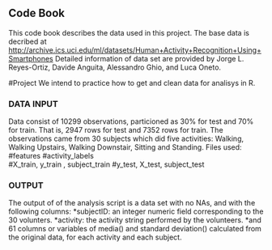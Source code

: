 ## Code Book


This code book describes the data used in this project.
The base data is decribed at http://archive.ics.uci.edu/ml/datasets/Human+Activity+Recognition+Using+Smartphones
Detailed information of data set are provided by Jorge L. Reyes-Ortiz, Davide Anguita, Alessandro Ghio, and Luca Oneto.

#Project
We intend to practice how to get and clean data for analisys in R.

### DATA INPUT

Data consist of 10299 observations, particioned as 30% for test and 70% for train. 
That is, 2947 rows for test and 7352 rows for train.
The observations came from 30 subjects which did five activities: Walking, Walking Upstairs, Walking Downstair, Sitting
and Standing.
Files used:
#features
#activity_labels	
#X_train, y_train , subject_train
#y_test, X_test, subject_test

### OUTPUT

The output of of the analysis script is a data set with no NAs, and with the following columns:
*subjectID: an integer numeric field corresponding to the 30 volunters.
*activity: the activity string performed by the volunteers.
*and 61 columns or variables of media() and standard deviation() calculated from the original data, for each activity and each subject. 

